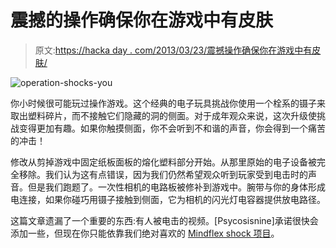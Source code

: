 # 震撼的操作确保你在游戏中有皮肤

> 原文:[https://hacka day . com/2013/03/23/震撼操作确保你在游戏中有皮肤/](https://hackaday.com/2013/03/23/shocking-operation-makes-sure-you-have-skin-in-the-game/)

![operation-shocks-you](../Images/93873c1e9105f6939c099ad7bbcce9ba.png)

你小时候很可能玩过操作游戏。这个经典的电子玩具挑战你使用一个栓系的镊子来取出塑料碎片，而不接触它们隐藏的洞的侧面。对于成年观众来说，这次升级使挑战变得更加有趣。如果你触摸侧面，你不会听到不和谐的声音，你会得到一个痛苦的冲击！

修改从剪掉游戏中固定纸板面板的熔化塑料部分开始。从那里原始的电子设备被完全移除。我们认为这有点错误，因为我们仍然希望观众听到玩家受到电击时的声音。但是我们跑题了。一次性相机的电路板被修补到游戏中。腕带与你的身体形成电连接，如果你碰巧用镊子接触到侧面，它为相机的闪光灯电容器提供放电路径。

这篇文章遗漏了一个重要的东西:有人被电击的视频。[Psycosisnine]承诺很快会添加一些，但现在你只能依靠我们绝对喜欢的 [Mindflex shock 项目](http://hackaday.com/2010/03/04/using-mindflex-to-shock-the-heck-out-of-people/)。